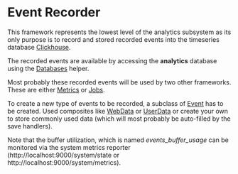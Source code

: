 # Event Recorder

This framework represents the lowest level of the analytics subsystem
as its only purpose is to record and stored recorded events into the
timeseries database [Clickhouse](https://clickhouse.yandex).

The recorded events are available by accessing the **analytics** database
using the [Databases](https://github.com/scireum/sirius-db/blob/master/src/main/java/sirius/db/jdbc/) helper.

Most probably these recorded events will be used by two other frameworks.
These are either [Metrics](../metrics/) or [Jobs](../../jobs/).

To create a new type of events to be recorded, a subclass of [Event](Event.java)
has to be created. Used composites like [WebData](WebData.java) or [UserData](UserData.java)
or create your own to store commonly used data (which will most probably be auto-filled by the save handlers).

Note that the buffer utilization, which is named *events_buffer_usage* can be monitored via
the system metrics reporter (http://localhost:9000/system/state or http://localhost:9000/system/metrics).
